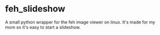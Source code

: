 # feh_slideshow
A small python wrapper for the feh image viewer on linux. It's made for my mom so it's easy to start a slideshow.
